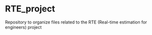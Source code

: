 # RTE_project
Repository to organize files related to the RTE (Real-time estimation for engineers) project

